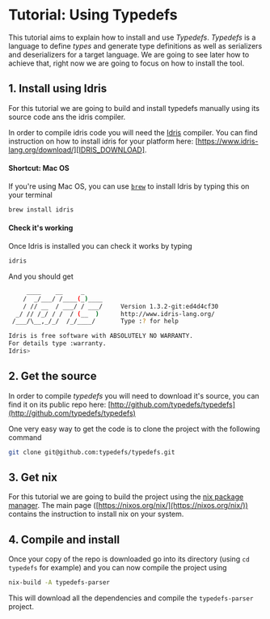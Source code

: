 # Tutorial: Using Typedefs

This tutorial aims to explain how to install and use _Typedefs_. _Typedefs_ is a language to define _types_ and generate type definitions as well as serializers and deserializers for a target language. We are going to see later how to achieve that, right now we are going to focus on how to install the tool.

## 1. Install using Idris

For this tutorial we are going to build and install typedefs manually using its source code ans the idris compiler.

In order to compile idris code you will need the [Idris](IDRIS_HOME) compiler. You can find instruction on how to install idris for your platform here: [https://www.idris-lang.org/download/][IDRIS_DOWNLOAD].


#### Shortcut: Mac OS

If you're using Mac OS, you can use [`brew`][BREW] to install Idris by typing this on your terminal

```sh
brew install idris
```

#### Check it's working

Once Idris is installed you can check it works by typing

```sh
idris
```

And you should get

```sh
     ____    __     _
    /  _/___/ /____(_)____
    / // __  / ___/ / ___/     Version 1.3.2-git:ed4d4cf30
  _/ // /_/ / /  / (__  )      http://www.idris-lang.org/
 /___/\__,_/_/  /_/____/       Type :? for help

Idris is free software with ABSOLUTELY NO WARRANTY.
For details type :warranty.
Idris>
```

## 2. Get the source

In order to compile _typedefs_ you will need to download it's source, you can find it on its public repo here: [http://github.com/typedefs/typedefs](http://github.com/typedefs/typedefs)

One very easy way to get the code is to clone the project with the following command

```sh
git clone git@github.com:typedefs/typedefs.git
```

## 3. Get nix

For this tutorial we are going to build the project using the [nix package manager](NIX). The main page ([https://nixos.org/nix/](https://nixos.org/nix/)) contains the instruction to install nix on your system.

## 4. Compile and install

Once your copy of the repo is downloaded go into its directory (using `cd typedefs` for example) and you can now compile the project using 

```sh
nix-build -A typedefs-parser
```

This will download all the dependencies and compile the `typedefs-parser` project.

[BREW]: https://brew.sh/
[IDRIS_HOME]: https://www.idris-lang.org/
[IDRIS_DOWNLOAD]: https://www.idris-lang.org/download/
[NIX]: https://nixos.org/nix/

